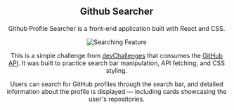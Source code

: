 <div align="center">

## Github Searcher

<p> Github Profile Searcher is a front-end application built with React and CSS.

</p>

![Searching Feature](https://i.imgur.com/bwrsN5X.gif)  
<p>This is a simple challenge from <a href="https://devchallenges.io/">devChallenges</a> that consumes the <a href="https://docs.github.com/en/rest?apiVersion=2022-11-28">GitHub API</a>. It was built to practice search bar manipulation, API fetching, and CSS styling.</p>

<p>Users can search for GitHub profiles through the search bar, and detailed information about the profile is displayed — including cards showcasing the user's repositories.</p>
</div>
